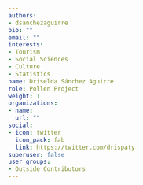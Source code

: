 ```yaml
---
authors:
- dsanchezaguirre
bio: ""
email: ""
interests:
- Tourism
- Social Sciences
- Culture
- Statistics
name: Driselda Sánchez Aguirre
role: Pollen Project
weight: 1
organizations:
- name: 
  url: ""
social:
- icon: twitter
  icon_pack: fab
  link: https://twitter.com/drispaty
superuser: false
user_groups:
- Outside Contributors
---
```

